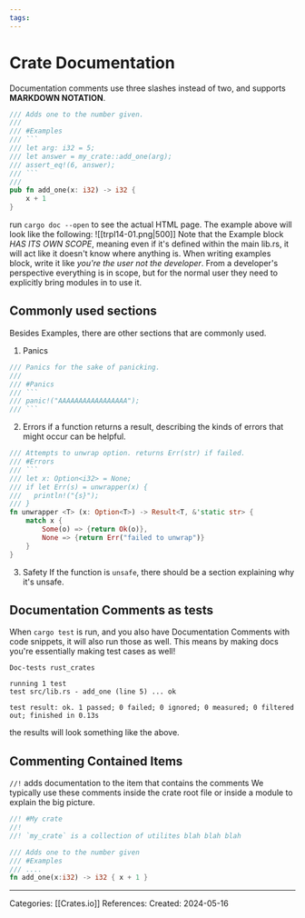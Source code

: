 ```yaml
---
tags:
---
```

# Crate Documentation
Documentation comments use three slashes instead of two, and supports **MARKDOWN NOTATION**.
``` rust
/// Adds one to the number given.
///
/// #Examples
/// ```
/// let arg: i32 = 5;
/// let answer = my_crate::add_one(arg);
/// assert_eq!(6, answer);
/// ```
///
pub fn add_one(x: i32) -> i32 {
	x + 1
}
```
run ```cargo doc --open``` to see the actual HTML page. The example above will look like the following:
![[trpl14-01.png|500]]
Note that the Example block _HAS ITS OWN SCOPE_, meaning even if it's defined within the main lib.rs, it will act like it doesn't know where anything is. When writing examples block, write it like _you're the user not the developer_. From a developer's perspective everything is in scope, but for the normal user they need to explicitly bring modules in to use it.

## Commonly used sections
Besides Examples, there are other sections that are commonly used.
1) Panics
``` rust
/// Panics for the sake of panicking.
///
/// #Panics
/// ```
/// panic!("AAAAAAAAAAAAAAAAA");
/// ```
```

2) Errors
if a function returns a result, describing the kinds of errors that might occur can be helpful.
``` rust
/// Attempts to unwrap option. returns Err(str) if failed.
/// #Errors
/// ```
/// let x: Option<i32> = None;
/// if let Err(s) = unwrapper(x) {
///   println!("{s}");
/// }
fn unwrapper <T> (x: Option<T>) -> Result<T, &'static str> {
	match x {
		Some(o) => {return Ok(o)},
		None => {return Err("failed to unwrap")}
	}
}
```

3) Safety
If the function is ```unsafe```, there should be a section explaining why it's unsafe.

## Documentation Comments as tests
When ```cargo test``` is run, and you also have Documentation Comments with code snippets, it will also run those as well. This means by making docs you're essentially making test cases as well!

```
Doc-tests rust_crates

running 1 test
test src/lib.rs - add_one (line 5) ... ok

test result: ok. 1 passed; 0 failed; 0 ignored; 0 measured; 0 filtered out; finished in 0.13s
```
the results will look something like the above.

## Commenting Contained Items
```//!``` adds documentation to the item that contains the comments We typically use these comments inside the crate root file or inside a module to explain the big picture.
``` rust
//! #My crate
//!
//! `my_crate` is a collection of utilites blah blah blah

/// Adds one to the number given
/// #Examples
/// ....
fn add_one(x:i32) -> i32 { x + 1 }  
```



---
Categories: [[Crates.io]]
References:
Created: 2024-05-16
